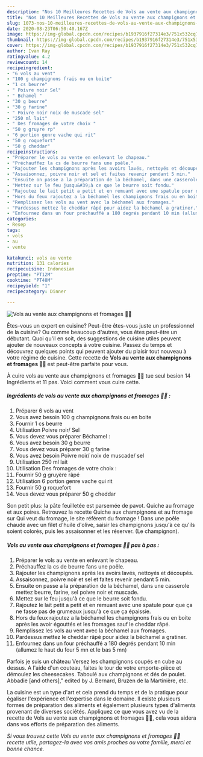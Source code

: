 ```yaml
---
description: "Nos 10 Meilleures Recettes de Vols au vente aux champignons et fromages 🍄🧀"
title: "Nos 10 Meilleures Recettes de Vols au vente aux champignons et fromages 🍄🧀"
slug: 1073-nos-10-meilleures-recettes-de-vols-au-vente-aux-champignons-et-fromages
date: 2020-08-23T06:50:40.167Z
image: https://img-global.cpcdn.com/recipes/b1937916f27314e3/751x532cq70/vols-au-vente-aux-champignons-et-fromages-🍄🧀-photo-principale-de-la-recette.jpg
thumbnail: https://img-global.cpcdn.com/recipes/b1937916f27314e3/751x532cq70/vols-au-vente-aux-champignons-et-fromages-🍄🧀-photo-principale-de-la-recette.jpg
cover: https://img-global.cpcdn.com/recipes/b1937916f27314e3/751x532cq70/vols-au-vente-aux-champignons-et-fromages-🍄🧀-photo-principale-de-la-recette.jpg
author: Ivan Ray
ratingvalue: 4.2
reviewcount: 14
recipeingredient:
- "6 vols au vent"
- "100 g champignons frais ou en boite"
- "1 cs beurre"
- " Poivre noir Sel"
- " Bchamel "
- "30 g beurre"
- "30 g farine"
- " Poivre noir noix de muscade sel"
- "250 ml lait"
- " Des fromages de votre choix "
- "50 g gruyre rp"
- "6 portion genre vache qui rit"
- "50 g roquefort"
- "50 g cheddar"
recipeinstructions:
- "Préparer le vols au vente en enlevant le chapeau."
- "Préchauffez la cs de beurre fans une poêle."
- "Rajouter les champignons après les avoirs lavés, nettoyés et découpés."
- "Assaisonnez, poivre noir et sel et faites revenir pendant 5 min."
- "Ensuite on passe a la préparation de la béchamel, dans une casserole mettez beurre, farine, sel poivre noir et muscade."
- "Mettez sur le feu jusqu&#39;à ce que le beurre soit fondu."
- "Rajoutez le lait petit a petit et en remuant avec une spatule pour que ça ne fasse pas de grumeaux jusqu&#39;à ce que ça épaissie."
- "Hors du feux rajoutez a la béchamel les champignons frais ou en boite après les avoir égouttés et les fromages sauf le cheddar râpé."
- "Remplissez les vols au vent avec la béchamel aux fromages."
- "Pardessus mettez le cheddar râpé pour aidez la béchamel a gratiner."
- "Enfournez dans un four préchauffé a 180 degrés pendant 10 min (allumez le haut du four 5 mn et le bas 5 mn)"
categories:
- Resep
tags:
- vols
- au
- vente

katakunci: vols au vente 
nutrition: 131 calories
recipecuisine: Indonesian
preptime: "PT12M"
cooktime: "PT48M"
recipeyield: "1"
recipecategory: Dinner

---
```



![Vols au vente aux champignons et fromages 🍄🧀](https://img-global.cpcdn.com/recipes/b1937916f27314e3/751x532cq70/vols-au-vente-aux-champignons-et-fromages-🍄🧀-photo-principale-de-la-recette.jpg)

Êtes-vous un expert en cuisine? Peut-être êtes-vous juste un professionnel de la cuisine? Ou comme beaucoup d'autres, vous êtes peut-être un débutant. Quoi qu'il en soit, des suggestions de cuisine utiles peuvent ajouter de nouveaux concepts à votre cuisine. Passez du temps et découvrez quelques points qui peuvent ajouter du plaisir tout nouveau à votre régime de cuisine. Cette recette de <strong> Vols au vente aux champignons et fromages 🍄🧀 </strong> est peut-être parfaite pour vous.

<!--inarticleads1-->

À cuire vols au vente aux champignons et fromages 🍄🧀 tue seul besion 14 Ingrédients et 11 pas. Voici comment vous cuire cette.

##### Ingrédients de vols au vente aux champignons et fromages 🍄🧀 :

1. Préparer 6 vols au vent
1. Vous avez besoin 100 g champignons frais ou en boite
1. Fournir 1 cs beurre
1. Utilisation  Poivre noir/ Sel
1. Vous devez vous préparer  Béchamel :
1. Vous avez besoin 30 g beurre
1. Vous devez vous préparer 30 g farine
1. Vous avez besoin  Poivre noir/ noix de muscade/ sel
1. Utilisation 250 ml lait
1. Utilisation  Des fromages de votre choix :
1. Fournir 50 g gruyère râpé
1. Utilisation 6 portion genre vache qui rit
1. Fournir 50 g roquefort
1. Vous devez vous préparer 50 g cheddar


Son petit plus: la pâte feuilletée est parsemée de pavot. Quiche au fromage et aux poires. Retrouvez la recette Quiche aux champignons et au fromage sur Qui veut du fromage, le site référent du fromage ! Dans une poêle chaude avec un filet d&#39;huile d&#39;olive, saisir les champignons jusqu&#39;à ce qu&#39;ils soient colorés, puis les assaisonner et les réserver. (Le champignon). 

<!--inarticleads2-->

##### Vols au vente aux champignons et fromages 🍄🧀 pas à pas :

1. Préparer le vols au vente en enlevant le chapeau.
1. Préchauffez la cs de beurre fans une poêle.
1. Rajouter les champignons après les avoirs lavés, nettoyés et découpés.
1. Assaisonnez, poivre noir et sel et faites revenir pendant 5 min.
1. Ensuite on passe a la préparation de la béchamel, dans une casserole mettez beurre, farine, sel poivre noir et muscade.
1. Mettez sur le feu jusqu&#39;à ce que le beurre soit fondu.
1. Rajoutez le lait petit a petit et en remuant avec une spatule pour que ça ne fasse pas de grumeaux jusqu&#39;à ce que ça épaissie.
1. Hors du feux rajoutez a la béchamel les champignons frais ou en boite après les avoir égouttés et les fromages sauf le cheddar râpé.
1. Remplissez les vols au vent avec la béchamel aux fromages.
1. Pardessus mettez le cheddar râpé pour aidez la béchamel a gratiner.
1. Enfournez dans un four préchauffé a 180 degrés pendant 10 min (allumez le haut du four 5 mn et le bas 5 mn)


Parfois je suis un château Versez les champignons coupés en cube au dessus. A l&#39;aide d&#39;un couteau, faites le tour de votre emporte-pièce et démoulez les cheesecakes. Taboulé aux champignons et dés de poulet. Abbadie [and others],&#34; edited by J. Bernard, Bruzen de la Martinière, etc. 

<!--inarticleads1-->

<p>
La cuisine est un type d'art et cela prend du temps et de la pratique pour égaliser l'expérience et l'expertise dans le domaine. Il existe plusieurs formes de préparation des aliments et également plusieurs types d'aliments provenant de diverses sociétés. Appliquez ce que vous avez vu de la recette de Vols au vente aux champignons et fromages 🍄🧀, cela vous aidera dans vos efforts de préparation des aliments.
</p>

<p>
<i>Si vous trouvez cette Vols au vente aux champignons et fromages 🍄🧀 recette utile, partagez-la avec vos amis proches ou votre famille, merci et bonne chance.</i>
</p>
